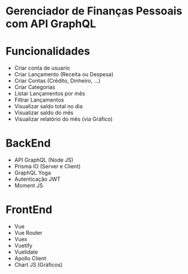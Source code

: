 # Gerenciador de Finanças Pessoais com API GraphQL

# Funcionalidades

- Criar conta de usuario
- Criar Lançamento (Receita ou Despesa)
- Criar Contas (Crédito, Dinheiro, ...)
- Criar Categorias
- Listar Lançamentos por mês
- Filtrar Lançamentos
- Visualizar saldo total no dia
- Visualizar saldo do mês
- Visualizar relatório do mês (via Gráfico)

# BackEnd

- API GraphQL (Node JS)
- Prisma IO (Server e Client)
- GraphQL Yoga
- Autenticação JWT
- Moment JS

# FrontEnd

- Vue
- Vue Router
- Vuex
- Vuetify
- Vuelidate
- Apollo Client
- Chart JS (Gráficos)
